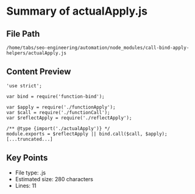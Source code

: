# Summary of actualApply.js
  
## File Path
`/home/tabs/seo-engineering/automation/node_modules/call-bind-apply-helpers/actualApply.js`

## Content Preview
```
'use strict';

var bind = require('function-bind');

var $apply = require('./functionApply');
var $call = require('./functionCall');
var $reflectApply = require('./reflectApply');

/** @type {import('./actualApply')} */
module.exports = $reflectApply || bind.call($call, $apply);
[...truncated...]
```

## Key Points
- File type: .js
- Estimated size: 280 characters
- Lines: 11
